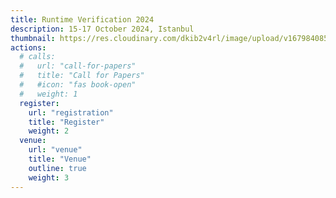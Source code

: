 ```yaml
---
title: Runtime Verification 2024
description: 15-17 October 2024, Istanbul
thumbnail: https://res.cloudinary.com/dkib2v4rl/image/upload/v1679840859/kitten_blue_mosque_istanbul_large_fe118e20a7.jpg
actions:
  # calls:
  #   url: "call-for-papers"
  #   title: "Call for Papers"
  #   #icon: "fas book-open"
  #   weight: 1
  register:
    url: "registration"
    title: "Register"
    weight: 2
  venue:
    url: "venue"
    title: "Venue"
    outline: true
    weight: 3
---
```

